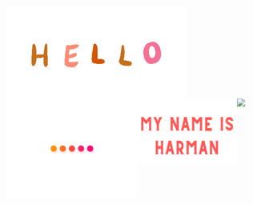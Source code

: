 <p align="center">
  <img align="left" alt="Hello" width="360" height="183.75" src="hello.gif"> 
  <img align="left" alt="Dots" width="260" height="200" src="dots.gif"> 
  <img align="left" alt="My name is Harman" width="200" height="130" src="my_name.png">
</p>

<a href="https://github.com/anuraghazra/github-readme-stats">
  <img align="left" src="https://github-readme-stats.vercel.app/api/top-langs/?username=harman-khehara&theme=buefy&hide=Shell,Swift,Kotlin,Objective-C&langs_count=8&layout=compact" />
</a>
